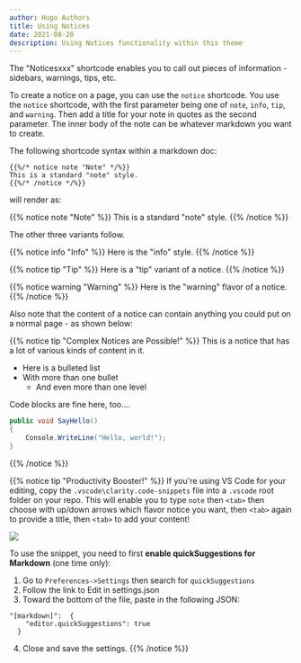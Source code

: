 ```yaml
---
author: Hugo Authors
title: Using Notices
date: 2021-08-20
description: Using Notices functionality within this theme
---
```


The "Noticesxxx" shortcode enables you to call out pieces of information - sidebars, warnings, tips, etc.

To create a notice on a page, you can use the `notice` shortcode.
You use the `notice` shortcode, with the first parameter being one of `note`, `info`, `tip`, and `warning`.  Then add a title for your
note in quotes as the second parameter.  The inner body of the note can be whatever markdown you want to create.

The following shortcode syntax within a markdown doc:
```
{{%/* notice note "Note" */%}}
This is a standard "note" style.
{{%/* /notice */%}}
```
will render as:

{{% notice note "Note" %}}
This is a standard "note" style.
{{% /notice %}}

The other three variants follow.

{{% notice info "Info" %}}
Here is the "info" style.
{{% /notice %}}

{{% notice tip "Tip" %}}
Here is a "tip" variant of a notice.
{{% /notice %}}

{{% notice warning "Warning" %}}
Here is the "warning" flavor of a notice.
{{% /notice %}}


Also note that the content of a notice can contain anything you could put on a normal page - as shown below:

{{% notice tip "Complex Notices are Possible!" %}}
This is a notice that has a lot of various kinds of content in it.

* Here is a bulleted list
* With more than one bullet
    * And even more than one level

Code blocks are fine here, too....
```csharp
public void SayHello()
{
    Console.WriteLine("Hello, world!");
}
```
{{% /notice %}}


{{% notice tip "Productivity Booster!" %}}
If you're using VS Code for your editing, copy the `.vscode\clarity.code-snippets` file into a `.vscode` root folder on your repo.  This will enable you to type
`note` then `<tab>` then choose with up/down arrows which flavor notice you want, then `<tab>` again to provide a title, then `<tab>` to add your content!

![](../images/Note-Snippet.gif)

To use the snippet, you need to first **enable quickSuggestions for Markdown** (one time only):

1. Go to `Preferences->Settings` then search for `quickSuggestions`
1. Follow the link to Edit in settings.json
1. Toward the bottom of the file, paste in the following JSON:
```
"[markdown]":  {
    "editor.quickSuggestions": true
  }
```
4. Close and save the settings.
{{% /notice %}}

